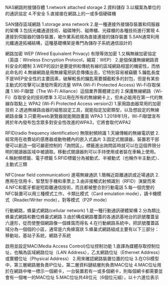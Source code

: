 NAS網路附接儲存體
1.network attached storage 
2.資料儲存 
3.以檔案為單位的的通訊協定 
4.不安全
5.直接接在網路上的一或多個硬碟機

SAN儲存區域網路
1.storage area network
2.是一種連接外接儲存裝置和伺服器的架構
3.包括光纖通道技術、磁碟陣列、磁帶櫃、光碟櫃的各種技術進行實現
4.連接到伺服器的儲存裝置，被作業系統視為直接連接的儲存裝置
5.SAN通常利用光纖通道拓補結構，這種基礎構架是專門為儲存子系統通信設計的

網路加密
WEP (Wired Equivalent Privacy) 有限等效加密
1.又稱無線加密協定（英語：Wireless Encryption Protocol，縮寫：WEP）
2.是個保護無線網路資料安全的體制
3.WEP的設計是要提供和傳統有線的區域網路相當的機密性，而依此命名的
4.無線網路是用無線電把訊息傳播出去，它特別容易被竊聽
5.鑰匙長度不是WEP安全性的主要因素，破解較長的鑰匙需要攔截較多的封包，但是有某些主動式的攻擊可以激發所需的流量
WPA (Wi-Fi Protected Access) Wi-Fi存取保護
1.Wi-Fi聯盟（The Wi-Fi Alliance）這個業界團體建立的
2.保護無線網路（Wi-Fi）存取安全的技術標準
3.可以用在所有的無線網卡上，但未必能用在第一代的無線存取點上
WPA2 (Wi-Fi Protected Access version2)
1.家用路由器常用的加密技術
2.透過無線路由器的組態設定工具，就能指定加密類型，以及想設定的無線網路金鑰
3.只要用web瀏覽器就能開啟畫面
WPA3
1.2018年1月，Wi-Fi聯盟宣布將於年內發布包含眾多對安全性改進的WPA3，它將會取代WPA2

RFID(radio frequency identification) 無限射頻辨識
1.天線傳輸的無線電訊號 
2.經常用在收費站的感應器或動物體內的嵌入式晶片 
3.固定式閱讀器，裝置若干部便可以創造一個可嚴密控制的「詢問區」，標籤進出詢問區時就可以在這個界限分明的閱讀器區域中被讀取。移動式閱讀器則可以手持使用或者裝在車輛上使用。
4.稱射頻標籤、電子標籤
5.RFID標籤分為被動式、半被動式（也稱作半主動式）、主動式三類

NFC(near field communication) 進場無線通訊
1.簡稱近距離通訊或近場通訊 
2.應用在信用卡、智慧型手機和車票上 
3.由非接觸式射頻識別（RFID）演變而來 
4.NFC和藍牙都是短距離通信技術，而且都被整合到行動電話 
5.每一個完整的NFC裝置可以用三種模式工作，卡類比模式（Card emulation mode），讀卡機模式（Reader/Writer mode），對等模式（P2P mode）

行動網路，蜂巢式網路(cellular network)
1.是一種行動通訊硬體架構
2.分為類比蜂巢式網路和數位蜂巢式網路
3.由於構成網路覆蓋的各通訊基地台的訊號覆蓋呈六邊形，從而使整個網路像一個蜂窩而得名
4.在行動網路系統中，把訊號覆蓋區域分為一個個的小區，通常是六角蜂窩狀
5.蜂巢式網路組成主要有以下三部分：移動站，基站子系統，網路子系統

啟用並設定MAC(Media Access Control)位址控制功能
1.直譯為媒體存取控制位址，也稱為區域網路位址（LAN Address），乙太網路位址（Ethernet Address）或實體位址（Physical Address）
2.用來確認網路裝置位置的位址
3.在OSI模型中，第三層網路層負責IP位址，第二層資料鏈結層則負責MAC位址
4.MAC位址用於在網路中唯一標示一個網卡，一台裝置若有一或多個網卡，則每個網卡都需要並會有一個唯一的MAC位址
5.MAC位址共48位元（6個位元組），以十六進位表示
